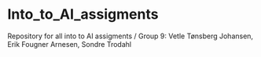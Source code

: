# Into_to_AI_assigments
Repository for all into to AI assigments / 
Group 9: Vetle Tønsberg Johansen, Erik Fougner Arnesen, Sondre Trodahl
